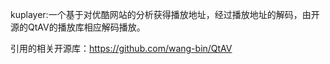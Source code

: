 kuplayer:一个基于对优酷网站的分析获得播放地址，经过播放地址的解码，由开源的QtAV的播放库相应解码播放。

引用的相关开源库：https://github.com/wang-bin/QtAV
